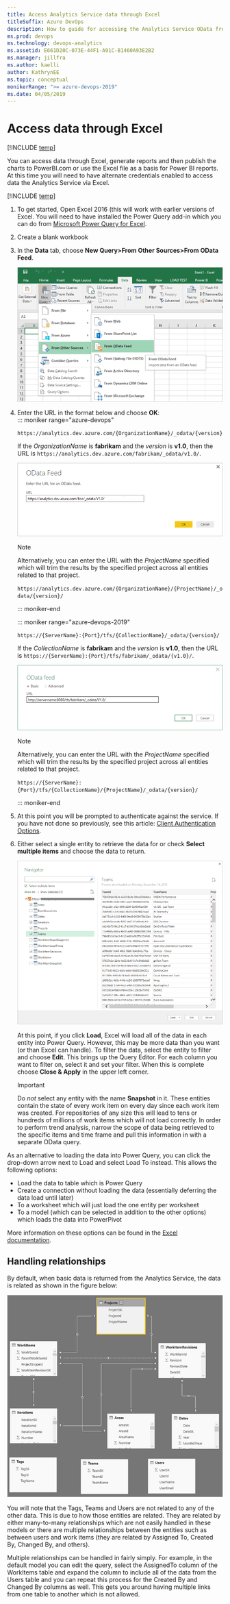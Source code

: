 ```yaml
---
title: Access Analytics Service data through Excel
titleSuffix: Azure DevOps    
description: How to guide for accessing the Analytics Service OData from Excel for Azure DevOps 
ms.prod: devops
ms.technology: devops-analytics
ms.assetid: E661D20C-073E-44F1-A91C-B1460A93E2B2 
ms.manager: jillfra
ms.author: kaelli
author: KathrynEE
ms.topic: conceptual
monikerRange: ">= azure-devops-2019" 
ms.date: 04/05/2019
---
```



# Access data through Excel 

[!INCLUDE [temp](../_shared/version-azure-devops.md)]

You can access data through Excel, generate reports and then publish the charts to PowerBI.com or use the Excel file
as a basis for Power BI reports. At this time you will need to have alternate credentials enabled to access data
the Analytics Service via Excel.

[!INCLUDE [temp](../_shared/analytics-preview.md)]

1. To get started, Open Excel 2016 (this will work with earlier versions of Excel. You will need to have installed
   the Power Query add-in which you can do from [Microsoft Power Query for Excel](https://www.microsoft.com/download/details.aspx?id=39379&CorrelationId=3f2bb5d7-8db9-4e8f-ad58-bfa2789c877c). 

2. Create a blank workbook

3. In the **Data** tab, choose **New Query>From Other Sources>From OData Feed**.

	![Excel Get Data ](_img/excel1.png) 


4. Enter the URL in the format below and choose **OK**:  
	::: moniker range="azure-devops"

    ```
	https://analytics.dev.azure.com/{OrganizationName}/_odata/{version}/
    ```  

	If the *OrganizationName* is **fabrikam** and the *version* is **v1.0**, then the URL is `https://analytics.dev.azure.com/fabrikam/_odata/v1.0/`.

	![Select OData Feed ](_img/pbi3.png)  

	> [!NOTE]  
	> Alternatively, you can enter the URL with the *ProjectName* specified which will trim the results by the specified project across all entities related to that project. 
	>
	> `https://analytics.dev.azure.com/{OrganizationName}/{ProjectName}/_odata/{version}/` 
	
	::: moniker-end

	::: moniker range="azure-devops-2019"

    ```
	https://{ServerName}:{Port}/tfs/{CollectionName}/_odata/{version}/
    ```  

	If the *CollectionName* is **fabrikam** and the *version* is **v1.0**, then the URL is 
	`https://{ServerName}:{Port}/tfs/fabrikam/_odata/{v1.0}/`.

	![Select OData Feed ](_img/pbi3-onprem.png)  

	> [!NOTE]  
	> Alternatively, you can enter the URL with the *ProjectName* specified which will trim the results by the specified project across all entities related to that project. 
	>
	> `https://{ServerName}:{Port}/tfs/{CollectionName}/{ProjectName}/_odata/{version}/` 
	
	::: moniker-end

5. At this point you will be prompted to authenticate against the service. If you have not done so previously, see this article: [Client Authentication Options](client-authentication-options.md).

6. Either select a single entity to retrieve the data for or check **Select multiple items** and choose the data to return.

    ![Excel Navigator](_img/excel2.png)

	At this point, if you click **Load**, Excel will load all of the data in each entity into Power Query. However, this may be more data than you want (or than Excel can handle). 
    To filter the data, select the entity to filter and choose **Edit**. This brings up the Query Editor. For each column you want to filter on, select it and set your filter. When this is complete choose **Close & Apply** in the upper left corner.

	> [!IMPORTANT]  
    > Do *not* select any entity with the name **Snapshot** in it. These entities contain the state of every work item
    on every day since each work item was created. For repositories of any size this will lead to tens or hundreds of millions of work items which will
    not load correctly. In order to perform trend analysis, narrow the scope of data being retrieved to the specific items and time frame and pull this information in with a separate OData query. 

As an alternative to loading the data into Power Query, you can click the drop-down arrow next to Load and select Load To instead.
This allows the following options:

* Load the data to table which is Power Query
* Create a connection without loading the data (essentially deferring the data load until later)
* To a worksheet which will just load the one entity per worksheet
* To a model (which can be selected in addition to the other options) which loads the data into PowerPivot

More information on these options can be found in the [Excel documentation](https://support.office.com/article/Add-a-query-to-an-Excel-worksheet-Power-Query-ca69e0f0-3db1-4493-900c-6279bef08df4?ui=en-US&rs=en-US&ad=US#querytoworksheet).

## Handling relationships
 
By default, when basic data is returned from the Analytics Service, the data is related as shown in the figure below:

![Entity relationships](_img/pbi-relationships.png)  

You will note that the Tags, Teams and Users are not related to any of the other data. This is due to how those entities
are related. They are related by either many-to-many relationships which are not easily handled in these models or 
there are multiple relationships between the entities such as between users and work items (they are related by Assigned To,
Created By, Changed By, and others).

Multiple relationships can be handled in fairly simply. For example, in the default model you can edit the query, select the
AssignedTo column of the WorkItems table and expand the column to include all of the data from the Users table and you can repeat
this process for the Created By and Changed By columns as well. This gets you around having multiple links from one table to another
which is not allowed.
